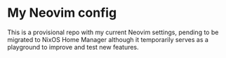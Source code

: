 # My Neovim config

This is a provisional repo with my current Neovim settings, pending to be migrated to NixOS Home Manager although it temporarily serves as a playground to improve and test new features.

